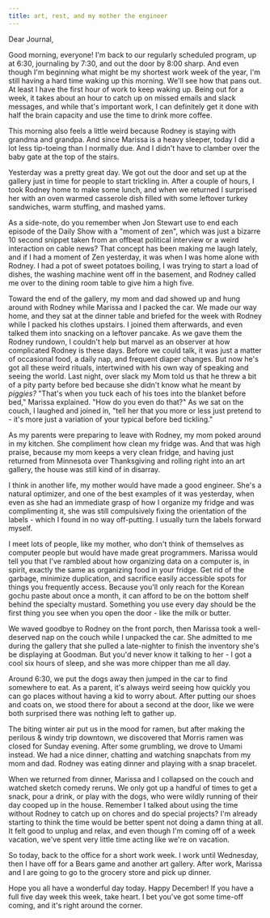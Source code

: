 ```yaml
---
title: art, rest, and my mother the engineer
---
```


Dear Journal,

Good morning, everyone! I'm back to our regularly scheduled program, up
at 6:30, journaling by 7:30, and out the door by 8:00 sharp. And even
though I'm beginning what might be my shortest work week of the year,
I'm still having a hard time waking up this morning. We'll see how that
pans out. At least I have the first hour of work to keep waking up.
Being out for a week, it takes about an hour to catch up on missed
emails and slack messages, and while that's important work, I can
definitely get it done with half the brain capacity and use the time to
drink more coffee.

This morning also feels a little weird because Rodney is staying with
grandma and grandpa. And since Marissa is a heavy sleeper, today I did a
lot less tip-toeing than I normally due. And I didn't have to clamber
over the baby gate at the top of the stairs.

Yesterday was a pretty great day. We got out the door and set up at the
gallery just in time for people to start trickling in. After a couple of
hours, I took Rodney home to make some lunch, and when we returned I
surprised her with an oven warmed casserole dish filled with some
leftover turkey sandwiches, warm stuffing, and mashed yams.

As a side-note, do you remember when Jon Stewart use to end each episode
of the Daily Show with a "moment of zen", which was just a bizarre 10
second snippet taken from an offbeat political interview or a weird
interaction on cable news? That concept has been making me laugh lately,
and if I had a moment of Zen yesterday, it was when I was home alone
with Rodney. I had a pot of sweet potatoes boiling, I was trying to
start a load of dishes, the washing machine went off in the basement,
and Rodney called me over to the dining room table to give him a high
five.

Toward the end of the gallery, my mom and dad showed up and hung around
with Rodney while Marissa and I packed the car. We made our way home,
and they sat at the dinner table and briefed for the week with Rodney
while I packed his clothes upstairs. I joined them afterwards, and even
talked them into snacking on a leftover pancake. As we gave them the
Rodney rundown, I couldn't help but marvel as an observer at how
complicated Rodney is these days. Before we could talk, it was just a
matter of occasional food, a daily nap, and frequent diaper changes. But
now he's got all these weird rituals, intertwined with his own way of
speaking and seeing the world. Last night, over slack my Mom told us
that he threw a bit of a pity party before bed because she didn't know
what he meant by *piggies?* "That's when you tuck each of his toes into
the blanket before bed," Marissa explained. "How do you even do that?"
As we sat on the couch, I laughed and joined in, "tell her that you more
or less just pretend to - it's more just a variation of your typical
before bed tickling."

As my parents were preparing to leave with Rodney, my mom poked around
in my kitchen. She compliment how clean my fridge was. And that was high
praise, because my mom keeps a very clean fridge, and having just
returned from Minnesota over Thanksgiving and rolling right into an art
gallery, the house was still kind of in disarray.

I think in another life, my mother would have made a good engineer.
She's a natural optimizer, and one of the best examples of it was
yesterday, when even as she had an immediate grasp of how I organize my
fridge and was complimenting it, she was still compulsively fixing the
orientation of the labels - which I found in no way off-putting. I
usually turn the labels forward myself.

I meet lots of people, like my mother, who don't think of themselves as
computer people but would have made great programmers. Marissa would
tell you that I've rambled about how organizing data on a computer is,
in spirit, exactly the same as organizing food in your fridge. Get rid
of the garbage, minimize duplication, and sacrifice easily accessible
spots for things you frequently access. Because you'll only reach for
the Korean gochu paste about once a month, it can afford to be on the
bottom shelf behind the specialty mustard. Something you use every day
should be the first thing you see when you open the door - like the milk
or butter.

We waved goodbye to Rodney on the front porch, then Marissa took a
well-deserved nap on the couch while I unpacked the car. She admitted to
me during the gallery that she pulled a late-nighter to finish the
inventory she's be displaying at Goodman. But you'd never know it
talking to her - I got a cool six hours of sleep, and she was more
chipper than me all day.

Around 6:30, we put the dogs away then jumped in the car to find
somewhere to eat. As a parent, it's always weird seeing how quickly you
can go places without having a kid to worry about. After putting our
shoes and coats on, we stood there for about a second at the door, like
we were both surprised there was nothing left to gather up.

The biting winter air put us in the mood for ramen, but after making the
perilous & windy trip downtown, we discovered that Morris ramen was
closed for Sunday evening. After some grumbling, we drove to Umami
instead. We had a nice dinner, chatting and watching snapchats from my
mom and dad. Rodney was eating dinner and playing with a snap bracelet.

When we returned from dinner, Marissa and I collapsed on the couch and
watched sketch comedy reruns. We only got up a handful of times to get a
snack, pour a drink, or play with the dogs, who were wildly running of
their day cooped up in the house. Remember I talked about using the time
without Rodney to catch up on chores and do special projects? I'm
already starting to think the time would be better spent not doing a
damn thing at all. It felt good to unplug and relax, and even though I'm
coming off of a week vacation, we've spent very little time acting like
we're on vacation.

So today, back to the office for a short work week. I work until
Wednesday, then I have off for a Bears game and another art gallery.
After work, Marissa and I are going to go to the grocery store and pick
up dinner.

Hope you all have a wonderful day today. Happy December! If you have a
full five day week this week, take heart. I bet you've got some time-off
coming, and it's right around the corner.

